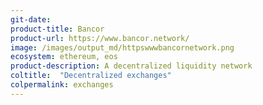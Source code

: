 ```yaml
---
git-date: 
product-title: Bancor
product-url: https://www.bancor.network/
image: /images/output_md/httpswwwbancornetwork.png
ecosystem: ethereum, eos
product-description: A decentralized liquidity network
coltitle:  "Decentralized exchanges"
colpermalink: exchanges
---
```

